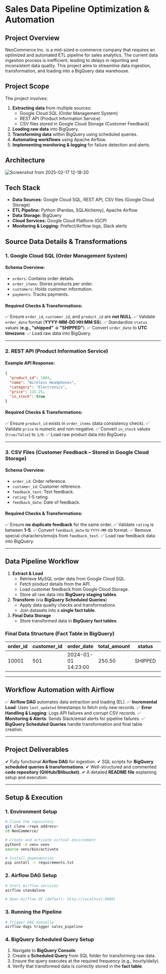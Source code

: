 # **Sales Data Pipeline Optimization & Automation**

## **Project Overview**
NeoCommerce Inc. is a mid-sized e-commerce company that requires an optimized and automated ETL pipeline for sales analytics. The current data ingestion process is inefficient, leading to delays in reporting and inconsistent data quality. This project aims to streamline data ingestion, transformation, and loading into a BigQuery data warehouse.

## **Project Scope**
The project involves:
1. **Extracting data** from multiple sources:
   - Google Cloud SQL (Order Management System)
   - REST API (Product Information Service)
   - CSV files stored in Google Cloud Storage (Customer Feedback)
2. **Loading raw data** into BigQuery.
3. **Transforming data** within BigQuery using scheduled queries.
4. **Automating workflows** using Apache Airflow.
5. **Implementing monitoring & logging** for failure detection and alerts.


## **Architecture**

![Screenshot from 2025-02-17 12-18-20](https://github.com/user-attachments/assets/3269eb76-1de0-4777-ac5d-1a329ebfb2af)




## **Tech Stack**
- **Data Sources:** Google Cloud SQL, REST API, CSV files (Google Cloud Storage)
- **ETL Pipeline:** Python (Pandas, SQLAlchemy), Apache Airflow
- **Data Storage:** BigQuery
- **Cloud Services:** Google Cloud Platform (GCP)
- **Monitoring & Logging:** Prefect/Airflow logs, Slack alerts

## **Source Data Details & Transformations**

### **1. Google Cloud SQL (Order Management System)**
#### **Schema Overview:**
- `orders`: Contains order details.
- `order_items`: Stores products per order.
- `customers`: Holds customer information.
- `payments`: Tracks payments.

#### **Required Checks & Transformations:**
✅ Ensure `order_id`, `customer_id`, and `product_id` are **not NULL**.
✅ Validate `order_date` format (**YYYY-MM-DD HH:MM:SS**).
✅ Standardize `status` values (**e.g., "shipped" → "SHIPPED"**).
✅ Convert `order_date` to **UTC timezone**.
✅ Load raw data into BigQuery.

---

### **2. REST API (Product Information Service)**
#### **Example API Response:**
```json
{
  "product_id": 1001,
  "name": "Wireless Headphones",
  "category": "Electronics",
  "price": 125.25,
  "in_stock": true
}
```
#### **Required Checks & Transformations:**
✅ Ensure `product_id` exists in `order_items` (data consistency check).
✅ Validate `price` is numeric and non-negative.
✅ Convert `in_stock` values (`true/false`) to `1/0`.
✅ Load raw product data into BigQuery.

---

### **3. CSV Files (Customer Feedback – Stored in Google Cloud Storage)**
#### **Schema Overview:**
- `order_id`: Order reference.
- `customer_id`: Customer reference.
- `feedback_text`: Text feedback.
- `rating`: 1-5 rating.
- `feedback_date`: Date of feedback.

#### **Required Checks & Transformations:**
✅ Ensure **no duplicate feedback** for the same order.
✅ Validate `rating` is between **1-5**.
✅ Convert `feedback_date` to `YYYY-MM-DD` format.
✅ Remove special characters/emojis from `feedback_text`.
✅ Load raw feedback data into BigQuery.

---

## **Data Pipeline Workflow**
1. **Extract & Load**
   - Retrieve MySQL order data from Google Cloud SQL.
   - Fetch product details from the API.
   - Load customer feedback from Google Cloud Storage.
   - Store all raw data into **BigQuery staging tables**.
2. **Transform** (via **BigQuery Scheduled Queries**)
   - Apply data quality checks and transformations.
   - Join datasets into a **single fact table**.
3. **Final Data Storage**
   - Store transformed data in **BigQuery fact tables**.

### **Final Data Structure (Fact Table in BigQuery)**
| order_id | customer_id | order_date | total_amount | status | product_name | category | price | in_stock | rating | feedback_text |
|----------|------------|------------|--------------|--------|--------------|----------|-------|---------|--------|---------------|
| 10001    | 501        | 2024-01-01 14:23:00 | 250.50 | SHIPPED | Wireless Headphones | electronics | 125.25 | 1 | 5 | "Great product, fast shipping" |

---

## **Workflow Automation with Airflow**
✅ **Airflow DAG** automates data extraction and loading (EL).
✅ **Incremental Load**: Uses `last_updated` timestamps to fetch only new records.
✅ **Error Handling & Logging**: Logs API failures and corrupt CSV records.
✅ **Monitoring & Alerts**: Sends Slack/email alerts for pipeline failures.
✅ **BigQuery Scheduled Queries** handle transformation and final table creation.

---

## **Project Deliverables**
✔ Fully functional **Airflow DAG** for ingestion.
✔ SQL scripts for **BigQuery scheduled queries & transformations**.
✔ Well-structured and commented **code repository (GitHub/Bitbucket)**.
✔ A detailed **README file** explaining setup and execution.

---

## **Setup & Execution**
### **1. Environment Setup**
```bash
# Clone the repository
git clone <repo address>
cd NeoCommerce/

# Create and activate virtual environment
python3 -m venv venv
source venv/bin/activate

# Install dependencies
pip install -r requirements.txt
```

### **2. Airflow DAG Setup**
```bash
# Start Airflow services
airflow standalone

# Open Airflow UI (default: http://localhost:8080)
```

### **3. Running the Pipeline**
```bash
# Trigger DAG manually
airflow dags trigger sales_pipeline
```

### **4. BigQuery Scheduled Query Setup**
1. Navigate to **BigQuery Console**.
2. Create a **Scheduled Query** from SQL folder for transforming raw data.
3. Ensure the query executes at the required frequency (e.g., hourly/daily).
4. Verify that transformed data is correctly stored in the **fact table**.


